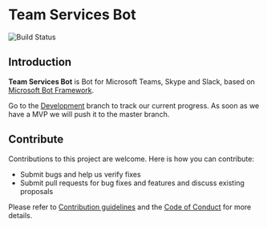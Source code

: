 # Team Services Bot

![Build Status](https://almrangers.visualstudio.com/_apis/public/build/definitions/7f3cfb9a-d1cb-4e66-9d36-1af87b906fe9/143/badge)

## Introduction
**Team Services Bot** is Bot for Microsoft Teams, Skype and Slack, based on [Microsoft Bot Framework](https://dev.botframework.com/).

Go to the [Development](https://github.com/ALM-Rangers/Team-Services-Bot/tree/Development) branch to track our current progress. As soon as we have a MVP we will push it to the master branch.

## Contribute
Contributions to this project are welcome. Here is how you can contribute:  

- Submit bugs and help us verify fixes  
- Submit pull requests for bug fixes and features and discuss existing proposals   

Please refer to [Contribution guidelines](.github/CONTRIBUTING.md) and the [Code of Conduct](.github/COC.md) for more details.
